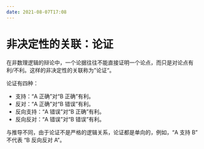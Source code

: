```yaml
---
date: 2021-08-07T17:08
---
```


# 非决定性的关联：论证

在非数理逻辑的辩论中，一个论据往往不能直接证明一个论点，而只是对论点有利/不利。这样的非决定性的关联称为”论证“。

论证有四种：

-    支持：“A 正确”对“B 正确”有利。
-    反对：“A 正确”对“B 错误”有利。
-    反向支持：“A 错误”对“B 正确”有利。
-    反向反对：“A 错误”对“B 错误”有利。

与推导不同，由于论证不是严格的逻辑关系，论证都是单向的，例如，“A 支持 B” 不代表 “B 反向反对 A”。
